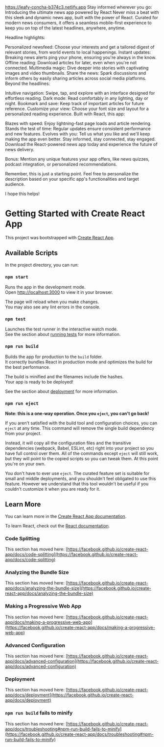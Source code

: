 
https://leafy-concha-b374c3.netlify.app 
Stay informed wherever you go: Introducing the ultimate news app powered by React
Never miss a beat with this sleek and dynamic news app, built with the power of React. Curated for modern news consumers, it offers a seamless mobile-first experience to keep you on top of the latest headlines, anywhere, anytime.

Headline highlights:

Personalized newsfeed: Choose your interests and get a tailored digest of relevant stories, from world events to local happenings.
Instant updates: Breaking news alerts ping your phone, ensuring you're always in the know.
Offline reading: Download articles for later, even when you're not connected.
Multimedia magic: Dive deeper into stories with captivating images and video thumbnails.
Share the news: Spark discussions and inform others by easily sharing articles across social media platforms.
Beyond the headlines:

Intuitive navigation: Swipe, tap, and explore with an interface designed for effortless reading.
Dark mode: Read comfortably in any lighting, day or night.
Bookmark and save: Keep track of important articles for future reference.
Customize your view: Choose your font size and layout for a personalized reading experience.
Built with React, this app:

Blazes with speed: Enjoy lightning-fast page loads and article rendering.
Stands the test of time: Regular updates ensure consistent performance and new features.
Evolves with you: Tell us what you like and we'll keep making the app even better.
Stay informed, stay connected, stay engaged. Download the React-powered news app today and experience the future of news delivery.

Bonus: Mention any unique features your app offers, like news quizzes, podcast integration, or personalized recommendations.

Remember, this is just a starting point. Feel free to personalize the description based on your specific app's functionalities and target audience.

I hope this helps!




# Getting Started with Create React App

This project was bootstrapped with [Create React App](https://github.com/facebook/create-react-app).

## Available Scripts

In the project directory, you can run:

### `npm start`

Runs the app in the development mode.\
Open [http://localhost:3000](http://localhost:3000) to view it in your browser.

The page will reload when you make changes.\
You may also see any lint errors in the console.

### `npm test`

Launches the test runner in the interactive watch mode.\
See the section about [running tests](https://facebook.github.io/create-react-app/docs/running-tests) for more information.

### `npm run build`

Builds the app for production to the `build` folder.\
It correctly bundles React in production mode and optimizes the build for the best performance.

The build is minified and the filenames include the hashes.\
Your app is ready to be deployed!

See the section about [deployment](https://facebook.github.io/create-react-app/docs/deployment) for more information.

### `npm run eject`

**Note: this is a one-way operation. Once you `eject`, you can't go back!**

If you aren't satisfied with the build tool and configuration choices, you can `eject` at any time. This command will remove the single build dependency from your project.

Instead, it will copy all the configuration files and the transitive dependencies (webpack, Babel, ESLint, etc) right into your project so you have full control over them. All of the commands except `eject` will still work, but they will point to the copied scripts so you can tweak them. At this point you're on your own.

You don't have to ever use `eject`. The curated feature set is suitable for small and middle deployments, and you shouldn't feel obligated to use this feature. However we understand that this tool wouldn't be useful if you couldn't customize it when you are ready for it.

## Learn More

You can learn more in the [Create React App documentation](https://facebook.github.io/create-react-app/docs/getting-started).

To learn React, check out the [React documentation](https://reactjs.org/).

### Code Splitting

This section has moved here: [https://facebook.github.io/create-react-app/docs/code-splitting](https://facebook.github.io/create-react-app/docs/code-splitting)

### Analyzing the Bundle Size

This section has moved here: [https://facebook.github.io/create-react-app/docs/analyzing-the-bundle-size](https://facebook.github.io/create-react-app/docs/analyzing-the-bundle-size)

### Making a Progressive Web App

This section has moved here: [https://facebook.github.io/create-react-app/docs/making-a-progressive-web-app](https://facebook.github.io/create-react-app/docs/making-a-progressive-web-app)

### Advanced Configuration

This section has moved here: [https://facebook.github.io/create-react-app/docs/advanced-configuration](https://facebook.github.io/create-react-app/docs/advanced-configuration)

### Deployment

This section has moved here: [https://facebook.github.io/create-react-app/docs/deployment](https://facebook.github.io/create-react-app/docs/deployment)

### `npm run build` fails to minify

This section has moved here: [https://facebook.github.io/create-react-app/docs/troubleshooting#npm-run-build-fails-to-minify](https://facebook.github.io/create-react-app/docs/troubleshooting#npm-run-build-fails-to-minify)

